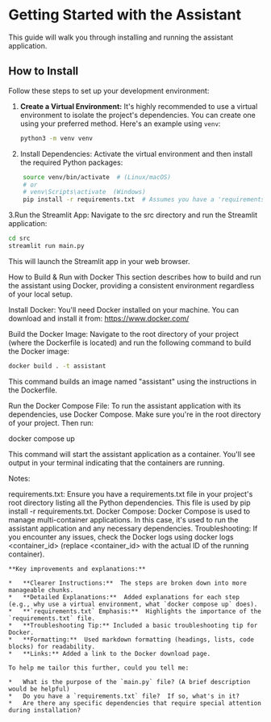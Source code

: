 # Getting Started with the Assistant

This guide will walk you through installing and running the assistant application.

## How to Install

Follow these steps to set up your development environment:

1. **Create a Virtual Environment:**
   It's highly recommended to use a virtual environment to isolate the project's dependencies.  You can create one using your preferred method.  Here's an example using `venv`:

   ```bash
   python3 -m venv venv
    ```
2. Install Dependencies: Activate the virtual environment and then install the required Python packages:

```bash
    source venv/bin/activate  # (Linux/macOS)
    # or
    # venv\Scripts\activate  (Windows)
    pip install -r requirements.txt  # Assumes you have a 'requirements.txt' file
```

3.Run the Streamlit App: Navigate to the src directory and run the Streamlit application:
```bash
cd src
streamlit run main.py
```
This will launch the Streamlit app in your web browser.

How to Build & Run with Docker
This section describes how to build and run the assistant using Docker, providing a consistent environment regardless of your local setup.

Install Docker: You'll need Docker installed on your machine. You can download and install it from: https://www.docker.com/

Build the Docker Image: Navigate to the root directory of your project (where the Dockerfile is located) and run the following command to build the Docker image:

```bash
docker build . -t assistant
```
This command builds an image named "assistant" using the instructions in the Dockerfile.

Run the Docker Compose File: To run the assistant application with its dependencies, use Docker Compose. Make sure you're in the root directory of your project. Then run:

docker compose up

This command will start the assistant application as a container. You'll see output in your terminal indicating that the containers are running.

Notes:

requirements.txt: Ensure you have a requirements.txt file in your project's root directory listing all the Python dependencies. This file is used by pip install -r requirements.txt.
Docker Compose: Docker Compose is used to manage multi-container applications. In this case, it's used to run the assistant application and any necessary dependencies.
Troubleshooting: If you encounter any issues, check the Docker logs using docker logs <container_id> (replace <container_id> with the actual ID of the running container).

```code
**Key improvements and explanations:**

*   **Clearer Instructions:**  The steps are broken down into more manageable chunks.
*   **Detailed Explanations:**  Added explanations for each step (e.g., why use a virtual environment, what `docker compose up` does).
*   **`requirements.txt` Emphasis:**  Highlights the importance of the `requirements.txt` file.
*   **Troubleshooting Tip:** Included a basic troubleshooting tip for Docker.
*   **Formatting:**  Used markdown formatting (headings, lists, code blocks) for readability.
*   **Links:** Added a link to the Docker download page.

To help me tailor this further, could you tell me:

*   What is the purpose of the `main.py` file? (A brief description would be helpful)
*   Do you have a `requirements.txt` file?  If so, what's in it?
*   Are there any specific dependencies that require special attention during installation?
```

